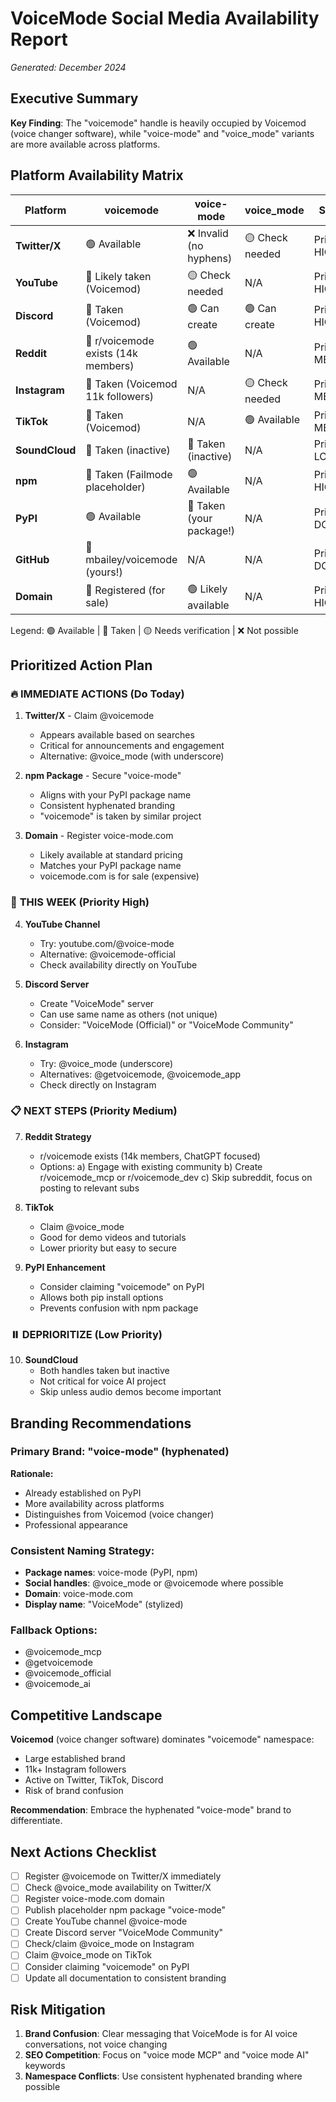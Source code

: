 # VoiceMode Social Media Availability Report

*Generated: December 2024*

## Executive Summary

**Key Finding**: The "voicemode" handle is heavily occupied by Voicemod (voice changer software), while "voice-mode" and "voice_mode" variants are more available across platforms.

## Platform Availability Matrix

| Platform | voicemode | voice-mode | voice_mode | Status |
|----------|-----------|------------|------------|---------|
| **Twitter/X** | 🟢 Available | ❌ Invalid (no hyphens) | 🟡 Check needed | Priority: HIGH |
| **YouTube** | 🔴 Likely taken (Voicemod) | 🟡 Check needed | N/A | Priority: HIGH |
| **Discord** | 🔴 Taken (Voicemod) | 🟢 Can create | 🟢 Can create | Priority: HIGH |
| **Reddit** | 🔴 r/voicemode exists (14k members) | 🟢 Available | N/A | Priority: MEDIUM |
| **Instagram** | 🔴 Taken (Voicemod 11k followers) | N/A | 🟡 Check needed | Priority: MEDIUM |
| **TikTok** | 🔴 Taken (Voicemod) | N/A | 🟢 Available | Priority: MEDIUM |
| **SoundCloud** | 🔴 Taken (inactive) | 🔴 Taken (inactive) | N/A | Priority: LOW |
| **npm** | 🔴 Taken (Failmode placeholder) | 🟢 Available | N/A | Priority: HIGH |
| **PyPI** | 🟢 Available | 🔴 Taken (your package!) | N/A | Priority: DONE |
| **GitHub** | 🔴 mbailey/voicemode (yours!) | N/A | N/A | Priority: DONE |
| **Domain** | 🔴 Registered (for sale) | 🟢 Likely available | N/A | Priority: HIGH |

Legend: 🟢 Available | 🔴 Taken | 🟡 Needs verification | ❌ Not possible

## Prioritized Action Plan

### 🔥 **IMMEDIATE ACTIONS** (Do Today)

1. **Twitter/X** - Claim @voicemode
   - Appears available based on searches
   - Critical for announcements and engagement
   - Alternative: @voice_mode (with underscore)

2. **npm Package** - Secure "voice-mode"
   - Aligns with your PyPI package name
   - Consistent hyphenated branding
   - "voicemode" is taken by similar project

3. **Domain** - Register voice-mode.com
   - Likely available at standard pricing
   - Matches your PyPI package name
   - voicemode.com is for sale (expensive)

### 📅 **THIS WEEK** (Priority High)

4. **YouTube Channel**
   - Try: youtube.com/@voice-mode
   - Alternative: @voicemode-official
   - Check availability directly on YouTube

5. **Discord Server**
   - Create "VoiceMode" server
   - Can use same name as others (not unique)
   - Consider: "VoiceMode (Official)" or "VoiceMode Community"

6. **Instagram**
   - Try: @voice_mode (underscore)
   - Alternatives: @getvoicemode, @voicemode_app
   - Check directly on Instagram

### 📋 **NEXT STEPS** (Priority Medium)

7. **Reddit Strategy**
   - r/voicemode exists (14k members, ChatGPT focused)
   - Options:
     a) Engage with existing community
     b) Create r/voicemode_mcp or r/voicemode_dev
     c) Skip subreddit, focus on posting to relevant subs

8. **TikTok**
   - Claim @voice_mode
   - Good for demo videos and tutorials
   - Lower priority but easy to secure

9. **PyPI Enhancement**
   - Consider claiming "voicemode" on PyPI
   - Allows both pip install options
   - Prevents confusion with npm package

### ⏸️ **DEPRIORITIZE** (Low Priority)

10. **SoundCloud**
    - Both handles taken but inactive
    - Not critical for voice AI project
    - Skip unless audio demos become important

## Branding Recommendations

### Primary Brand: "voice-mode" (hyphenated)
**Rationale:**
- Already established on PyPI
- More availability across platforms
- Distinguishes from Voicemod (voice changer)
- Professional appearance

### Consistent Naming Strategy:
- **Package names**: voice-mode (PyPI, npm)
- **Social handles**: @voice_mode or @voicemode where possible
- **Domain**: voice-mode.com
- **Display name**: "VoiceMode" (stylized)

### Fallback Options:
- @voicemode_mcp
- @getvoicemode
- @voicemode_official
- @voicemode_ai

## Competitive Landscape

**Voicemod** (voice changer software) dominates "voicemode" namespace:
- Large established brand
- 11k+ Instagram followers
- Active on Twitter, TikTok, Discord
- Risk of brand confusion

**Recommendation**: Embrace the hyphenated "voice-mode" brand to differentiate.

## Next Actions Checklist

- [ ] Register @voicemode on Twitter/X immediately
- [ ] Check @voice_mode availability on Twitter/X
- [ ] Register voice-mode.com domain
- [ ] Publish placeholder npm package "voice-mode"
- [ ] Create YouTube channel @voice-mode
- [ ] Create Discord server "VoiceMode Community"
- [ ] Check/claim @voice_mode on Instagram
- [ ] Claim @voice_mode on TikTok
- [ ] Consider claiming "voicemode" on PyPI
- [ ] Update all documentation to consistent branding

## Risk Mitigation

1. **Brand Confusion**: Clear messaging that VoiceMode is for AI voice conversations, not voice changing
2. **SEO Competition**: Focus on "voice mode MCP" and "voice mode AI" keywords
3. **Namespace Conflicts**: Use consistent hyphenated branding where possible
